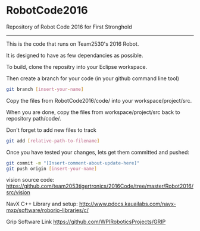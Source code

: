 # RobotCode2016
Repository of Robot Code 2016 for First Stronghold

---
This is the code that runs on Team2530's 2016 Robot.

It is designed to have as few dependancies as possible. 

To build, clone the repositry into your Eclipse workspace. 

Then create a branch for your code (in your github command line tool)

```sh
git branch [insert-your-name]
```
Copy the files from RobotCode2016/code/ into your workspace/project/src.

When you are done, copy the files from workspace/project/src back to repository path/code/.

Don't forget to add new files to track

```sh
git add [relative-path-to-filename]
```

Once you have tested your changes, lets get them committed and pushed:

```sh
git commit -m "[Insert-comment-about-update-here]"
git push origin [insert-your-name]
```

vision source code:    https://github.com/team2053tigertronics/2016Code/tree/master/Robot2016/src/vision

NavX C++ Library and setup:
http://www.pdocs.kauailabs.com/navx-mxp/software/roborio-libraries/c/

Grip Software Link
https://github.com/WPIRoboticsProjects/GRIP



